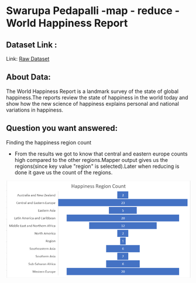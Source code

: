 # Swarupa Pedapalli -map - reduce - World Happiness Report
## Dataset Link :
Link: [Raw Dataset](https://www.kaggle.com/unsdsn/world-happiness)

## About Data:
The World Happiness Report is a landmark survey of the state of global happiness.The reports review the state of happiness in the world today and show how the new science of happiness explains personal and national variations in happiness.

## Question you want answered:
Finding the happiness region count
 - From the results we got to know that central and eastern europe counts high compared to the other regions.Mapper output gives us the regions(since key value "region" is selected).Later when reducing is done it gave us the count of the regions.


<img src="image/RegionCount.PNG" alt="REGIONCOUNT_Diagram"/>



